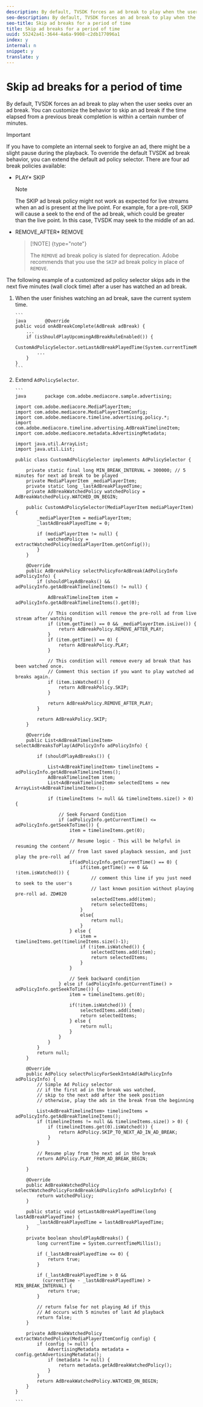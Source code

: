 ```yaml
---
description: By default, TVSDK forces an ad break to play when the user seeks over an ad break. You can customize the behavior to skip an ad break if the time elapsed from a previous break completion is within a certain number of minutes.
seo-description: By default, TVSDK forces an ad break to play when the user seeks over an ad break. You can customize the behavior to skip an ad break if the time elapsed from a previous break completion is within a certain number of minutes.
seo-title: Skip ad breaks for a period of time
title: Skip ad breaks for a period of time
uuid: 55242a41-3644-4a6a-9908-c2db177096a1
index: y
internal: n
snippet: y
translate: y
---
```


# Skip ad breaks for a period of time

By default, TVSDK forces an ad break to play when the user seeks over an ad break. You can customize the behavior to skip an ad break if the time elapsed from a previous break completion is within a certain number of minutes.


>[!IMPORTANT]
>
>If you have to complete an internal seek to forgive an ad, there might be a slight pause during the playback.
To override the default TVSDK ad break behavior, you can extend the default ad policy selector. There are four ad break policies available: 

* PLAY* SKIP 
  >[!NOTE]
  >
  >The SKIP ad break policy might not work as expected for live streams when an ad is present at the live point. For example, for a pre-roll, SKIP will cause a seek to the end of the ad break, which could be greater than the live point. In this case, TVSDK may seek to the middle of an ad.

* REMOVE_AFTER* REMOVE 
  >[!NOTE] {type="note"}
  >
  >The `REMOVE` ad break policy is slated for deprecation. Adobe recommends that you use the `SKIP` ad break policy in place of `REMOVE`. 



The following example of a customized ad policy selector skips ads in the next five minutes (wall clock time) after a user has watched an ad break. 

1. When the user finishes watching an ad break, save the current system time.

       ```
       java       @Override 
       public void onAdBreakComplete(AdBreak adBreak) { 
           ... 
           if (isShouldPlayUpcomingAdBreakRuleEnabled()) { 
               CustomAdPolicySelector.setLastAdBreakPlayedTime(System.currentTimeMillis()); 
               ... 
           } 
       }
       ```
1. Extend `AdPolicySelector`.

       ```
       java       package com.adobe.mediacore.sample.advertising; 
        
       import com.adobe.mediacore.MediaPlayerItem; 
       import com.adobe.mediacore.MediaPlayerItemConfig; 
       import com.adobe.mediacore.timeline.advertising.policy.*; 
       import com.adobe.mediacore.timeline.advertising.AdBreakTimelineItem; 
       import com.adobe.mediacore.metadata.AdvertisingMetadata; 
        
       import java.util.ArrayList; 
       import java.util.List; 
        
       public class CustomAdPolicySelector implements AdPolicySelector { 
        
           private static final long MIN_BREAK_INTERVAL = 300000; // 5 minutes for next ad break to be played 
           private MediaPlayerItem _mediaPlayerItem; 
           private static long _lastAdBreakPlayedTime; 
           private AdBreakWatchedPolicy watchedPolicy = AdBreakWatchedPolicy.WATCHED_ON_BEGIN; 
        
           public CustomAdPolicySelector(MediaPlayerItem mediaPlayerItem) { 
               _mediaPlayerItem = mediaPlayerItem; 
               _lastAdBreakPlayedTime = 0; 
        
               if (mediaPlayerItem != null) { 
                   watchedPolicy = extractWatchedPolicy(mediaPlayerItem.getConfig()); 
               } 
           } 
        
           @Override 
           public AdBreakPolicy selectPolicyForAdBreak(AdPolicyInfo adPolicyInfo) { 
               if (shouldPlayAdBreaks() && adPolicyInfo.getAdBreakTimelineItems() != null) { 
        
                   AdBreakTimelineItem item = adPolicyInfo.getAdBreakTimelineItems().get(0); 
        
                   // This condition will remove the pre-roll ad from live stream after watching 
                   if (item.getTime() == 0 && _mediaPlayerItem.isLive()) { 
                       return AdBreakPolicy.REMOVE_AFTER_PLAY; 
                   } 
                   if (item.getTime() == 0) { 
                       return AdBreakPolicy.PLAY; 
                   } 
        
                   // This condition will remove every ad break that has been watched once.  
                   // Comment this section if you want to play watched ad breaks again. 
                   if (item.isWatched()) { 
                       return AdBreakPolicy.SKIP; 
                   } 
        
                   return AdBreakPolicy.REMOVE_AFTER_PLAY; 
               } 
        
               return AdBreakPolicy.SKIP; 
           } 
        
           @Override 
           public List<AdBreakTimelineItem> selectAdBreaksToPlay(AdPolicyInfo adPolicyInfo) { 
        
               if (shouldPlayAdBreaks()) { 
        
                   List<AdBreakTimelineItem> timelineItems = adPolicyInfo.getAdBreakTimelineItems(); 
                   AdBreakTimelineItem item; 
                   List<AdBreakTimelineItem> selectedItems = new ArrayList<AdBreakTimelineItem>(); 
        
                   if (timelineItems != null && timelineItems.size() > 0) { 
        
                       // Seek Forward Condition 
                       if (adPolicyInfo.getCurrentTime() <= adPolicyInfo.getSeekToTime()) { 
                           item = timelineItems.get(0); 
        
                           // Resume logic - This will be helpful in resuming the content  
                           // from last saved playback session, and just play the pre-roll ad 
                           if(adPolicyInfo.getCurrentTime() == 0) { 
                               if(item.getTime() == 0 && !item.isWatched()) { 
                                   // comment this line if you just need to seek to the user's  
                                   // last known position without playing pre-roll ad. ZD#820 
                                   selectedItems.add(item); 
                                   return selectedItems; 
                               } 
                               else{ 
                                   return null; 
                               } 
                           } else { 
                               item = timelineItems.get(timelineItems.size()-1); 
                               if (!item.isWatched()) { 
                                   selectedItems.add(item); 
                                   return selectedItems; 
                               } 
                           } 
        
                           // Seek backward condition 
                       } else if (adPolicyInfo.getCurrentTime() > adPolicyInfo.getSeekToTime()) { 
                           item = timelineItems.get(0); 
        
                           if(!item.isWatched()) { 
                               selectedItems.add(item); 
                               return selectedItems; 
                           } else { 
                               return null; 
                           } 
                       } 
                   } 
               } 
               return null; 
           } 
        
           @Override 
           public AdPolicy selectPolicyForSeekIntoAd(AdPolicyInfo adPolicyInfo) { 
               // Simple Ad Policy selector 
               // if the first ad in the break was watched,  
               // skip to the next add after the seek position 
               // otherwise, play the ads in the break from the beginning 
        
               List<AdBreakTimelineItem> timelineItems = adPolicyInfo.getAdBreakTimelineItems(); 
               if (timelineItems != null && timelineItems.size() > 0) { 
                   if (timelineItems.get(0).isWatched()) { 
                       return AdPolicy.SKIP_TO_NEXT_AD_IN_AD_BREAK; 
                   } 
               } 
        
               // Resume play from the next ad in the break 
               return AdPolicy.PLAY_FROM_AD_BREAK_BEGIN; 
        
           } 
        
           @Override 
           public AdBreakWatchedPolicy selectWatchedPolicyForAdBreak(AdPolicyInfo adPolicyInfo) { 
               return watchedPolicy; 
           } 
        
           public static void setLastAdBreakPlayedTime(long lastAdBreakPlayedTime) { 
               _lastAdBreakPlayedTime = lastAdBreakPlayedTime; 
           } 
        
           private boolean shouldPlayAdBreaks() { 
               long currentTime = System.currentTimeMillis(); 
        
               if (_lastAdBreakPlayedTime <= 0) { 
                   return true; 
               } 
        
               if (_lastAdBreakPlayedTime > 0 &&  
                 (currentTime - _lastAdBreakPlayedTime) > MIN_BREAK_INTERVAL) { 
                   return true; 
               } 
        
               // return false for not playing Ad if this  
               // Ad occurs with 5 minutes of last Ad playback 
               return false; 
           } 
        
           private AdBreakWatchedPolicy extractWatchedPolicy(MediaPlayerItemConfig config) { 
               if (config != null) { 
                   AdvertisingMetadata metadata = config.getAdvertisingMetadata(); 
                   if (metadata != null) { 
                       return metadata.getAdBreakWatchedPolicy(); 
                   } 
               } 
               return AdBreakWatchedPolicy.WATCHED_ON_BEGIN; 
           } 
       } 
       
       ```


